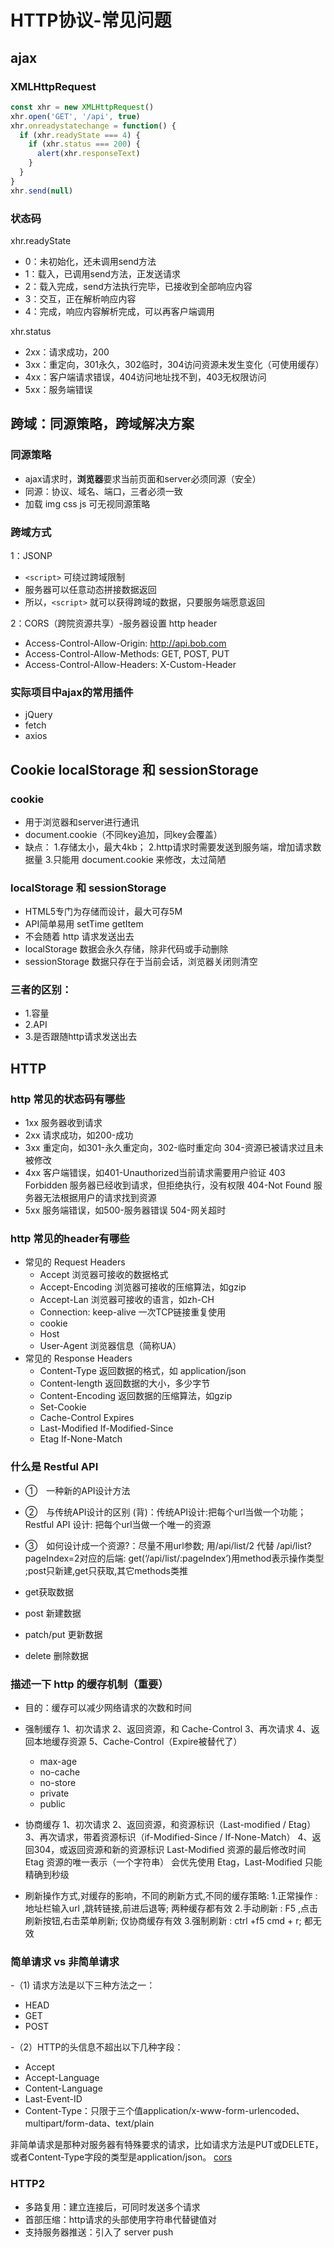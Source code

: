# HTTP协议-常见问题

## ajax
###  XMLHttpRequest
```js
const xhr = new XMLHttpRequest()
xhr.open('GET', '/api', true)
xhr.onreadystatechange = function() {
  if (xhr.readyState === 4) {
    if (xhr.status === 200) {
      alert(xhr.responseText)
    }
  }
}
xhr.send(null)
```
### 状态码
xhr.readyState
- 0：未初始化，还未调用send方法
- 1：载入，已调用send方法，正发送请求
- 2：载入完成，send方法执行完毕，已接收到全部响应内容
- 3：交互，正在解析响应内容
- 4：完成，响应内容解析完成，可以再客户端调用

xhr.status
- 2xx：请求成功，200
- 3xx：重定向，301永久，302临时，304访问资源未发生变化（可使用缓存）
- 4xx：客户端请求错误，404访问地址找不到，403无权限访问
- 5xx：服务端错误

## 跨域：同源策略，跨域解决方案

### 同源策略
- ajax请求时，**浏览器**要求当前页面和server必须同源（安全）
- 同源：协议、域名、端口，三者必须一致
- 加载 img css js 可无视同源策略

### 跨域方式
1：JSONP
- `<script>` 可绕过跨域限制
- 服务器可以任意动态拼接数据返回
- 所以，`<script>` 就可以获得跨域的数据，只要服务端愿意返回

2：CORS（跨院资源共享）-服务器设置 http header
- Access-Control-Allow-Origin: http://api.bob.com
- Access-Control-Allow-Methods: GET, POST, PUT
- Access-Control-Allow-Headers: X-Custom-Header

### 实际项目中ajax的常用插件
- jQuery 
- fetch
- axios

## Cookie localStorage 和 sessionStorage
### cookie
  - 用于浏览器和server进行通讯
  - document.cookie（不同key追加，同key会覆盖）
  - 缺点：
    1.存储太小，最大4kb；
    2.http请求时需要发送到服务端，增加请求数据量
    3.只能用 document.cookie 来修改，太过简陋

### localStorage 和 sessionStorage
  - HTML5专门为存储而设计，最大可存5M
  - API简单易用 setTime getItem
  - 不会随着 http 请求发送出去
  - localStorage 数据会永久存储，除非代码或手动删除
  - sessionStorage 数据只存在于当前会话，浏览器关闭则清空

### 三者的区别：
  - 1.容量
  - 2.API
  - 3.是否跟随http请求发送出去

## HTTP
### http 常见的状态码有哪些
  - 1xx 服务器收到请求
  - 2xx 请求成功，如200-成功
  - 3xx 重定向，如301-永久重定向，302-临时重定向 304-资源已被请求过且未被修改
  - 4xx 客户端错误，如401-Unauthorized当前请求需要用户验证 403 Forbidden 服务器已经收到请求，但拒绝执行，没有权限 404-Not Found 服务器无法根据用户的请求找到资源
  - 5xx 服务端错误，如500-服务器错误 504-网关超时

### http 常见的header有哪些
  - 常见的 Request Headers
    - Accept 浏览器可接收的数据格式
    - Accept-Encoding 浏览器可接收的压缩算法，如gzip
    - Accept-Lan 浏览器可接收的语言，如zh-CH
    - Connection: keep-alive 一次TCP链接重复使用
    - cookie
    - Host
    - User-Agent 浏览器信息（简称UA）
  - 常见的 Response Headers
    - Content-Type 返回数据的格式，如 application/json
    - Content-length 返回数据的大小，多少字节
    - Content-Encoding 返回数据的压缩算法，如gzip
    - Set-Cookie
    - Cache-Control Expires
    - Last-Modified If-Modified-Since
    - Etag If-None-Match
### 什么是 Restful API

- ①　一种新的API设计方法
- ②　与传统API设计的区别 (背)：传统API设计:把每个url当做一个功能；Restful API 设计: 把每个url当做一个唯一的资源
- ③　如何设计成一个资源?：尽量不用url参数;  用/api/list/2  代替  /api/list?pageIndex=2对应的后端: get(‘/api/list/:pageIndex’)用method表示操作类型 ;post只新建,get只获取,其它methods类推

- get获取数据
- post 新建数据
- patch/put 更新数据
- delete 删除数据

### 描述一下 http 的缓存机制（重要）
  - 目的：缓存可以减少网络请求的次数和时间
  - 强制缓存
    1、初次请求
    2、返回资源，和 Cache-Control
    3、再次请求
    4、返回本地缓存资源
    5、Cache-Control（Expire被替代了）
      - max-age
      - no-cache
      - no-store
      - private
      - public
  - 协商缓存
    1、初次请求
    2、返回资源，和资源标识（Last-modified / Etag）
    3、再次请求，带着资源标识（if-Modified-Since / If-None-Match）
    4、返回304，或返回资源和新的资源标识
    Last-Modified 资源的最后修改时间
    Etag 资源的唯一表示（一个字符串）
    会优先使用 Etag，Last-Modified 只能精确到秒级

  - 刷新操作方式,对缓存的影响，不同的刷新方式,不同的缓存策略:
    1.正常操作 : 地址栏输入url ,跳转链接,前进后退等; 两种缓存都有效 
    2.手动刷新 : F5 ,点击刷新按钮,右击菜单刷新; 仅协商缓存有效
    3.强制刷新 : ctrl +f5  cmd + r;  都无效

### 简单请求 vs 非简单请求
-（1) 请求方法是以下三种方法之一：
  - HEAD
  - GET
  - POST

-（2）HTTP的头信息不超出以下几种字段：
  - Accept
  - Accept-Language
  - Content-Language
  - Last-Event-ID
  - Content-Type：只限于三个值application/x-www-form-urlencoded、multipart/form-data、text/plain

非简单请求是那种对服务器有特殊要求的请求，比如请求方法是PUT或DELETE，或者Content-Type字段的类型是application/json。
[cors](https://www.ruanyifeng.com/blog/2016/04/cors.html)

### HTTP2 
- 多路复用：建立连接后，可同时发送多个请求
- 首部压缩：http请求的头部使用字符串代替键值对
- 支持服务器推送：引入了 server push
